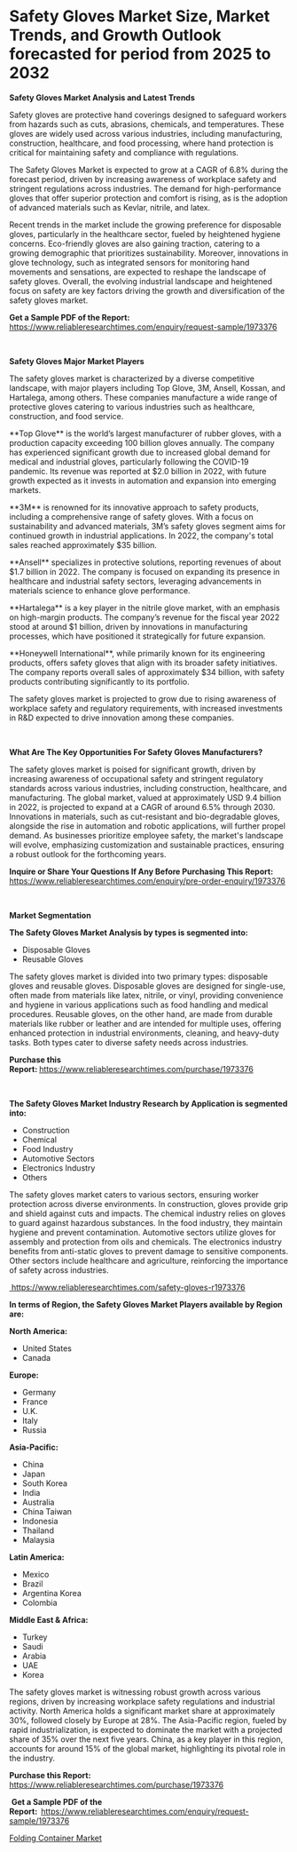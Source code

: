 <p><h1>Safety Gloves Market Size, Market Trends, and Growth Outlook forecasted for period from 2025 to 2032</h1></p><p><strong>Safety Gloves Market Analysis and Latest Trends</strong></p>
<p><p>Safety gloves are protective hand coverings designed to safeguard workers from hazards such as cuts, abrasions, chemicals, and temperatures. These gloves are widely used across various industries, including manufacturing, construction, healthcare, and food processing, where hand protection is critical for maintaining safety and compliance with regulations.</p><p>The Safety Gloves Market is expected to grow at a CAGR of 6.8% during the forecast period, driven by increasing awareness of workplace safety and stringent regulations across industries. The demand for high-performance gloves that offer superior protection and comfort is rising, as is the adoption of advanced materials such as Kevlar, nitrile, and latex. </p><p>Recent trends in the market include the growing preference for disposable gloves, particularly in the healthcare sector, fueled by heightened hygiene concerns. Eco-friendly gloves are also gaining traction, catering to a growing demographic that prioritizes sustainability. Moreover, innovations in glove technology, such as integrated sensors for monitoring hand movements and sensations, are expected to reshape the landscape of safety gloves. Overall, the evolving industrial landscape and heightened focus on safety are key factors driving the growth and diversification of the safety gloves market.</p></p>
<p><strong>Get a Sample PDF of the Report:&nbsp;</strong> <a href="https://www.reliableresearchtimes.com/enquiry/request-sample/1973376?utm_campaign=2007&utm_medium=2&utm_source=Github&utm_content=ia&utm_term=09022025&utm_id=safety-gloves">https://www.reliableresearchtimes.com/enquiry/request-sample/1973376</a></p>
<p>&nbsp;</p>
<p><strong>Safety Gloves Major Market Players</strong></p>
<p><p>The safety gloves market is characterized by a diverse competitive landscape, with major players including Top Glove, 3M, Ansell, Kossan, and Hartalega, among others. These companies manufacture a wide range of protective gloves catering to various industries such as healthcare, construction, and food service.</p><p>**Top Glove** is the world’s largest manufacturer of rubber gloves, with a production capacity exceeding 100 billion gloves annually. The company has experienced significant growth due to increased global demand for medical and industrial gloves, particularly following the COVID-19 pandemic. Its revenue was reported at $2.0 billion in 2022, with future growth expected as it invests in automation and expansion into emerging markets.</p><p>**3M** is renowned for its innovative approach to safety products, including a comprehensive range of safety gloves. With a focus on sustainability and advanced materials, 3M’s safety gloves segment aims for continued growth in industrial applications. In 2022, the company's total sales reached approximately $35 billion.</p><p>**Ansell** specializes in protective solutions, reporting revenues of about $1.7 billion in 2022. The company is focused on expanding its presence in healthcare and industrial safety sectors, leveraging advancements in materials science to enhance glove performance.</p><p>**Hartalega** is a key player in the nitrile glove market, with an emphasis on high-margin products. The company’s revenue for the fiscal year 2022 stood at around $1 billion, driven by innovations in manufacturing processes, which have positioned it strategically for future expansion.</p><p>**Honeywell International**, while primarily known for its engineering products, offers safety gloves that align with its broader safety initiatives. The company reports overall sales of approximately $34 billion, with safety products contributing significantly to its portfolio.</p><p>The safety gloves market is projected to grow due to rising awareness of workplace safety and regulatory requirements, with increased investments in R&D expected to drive innovation among these companies.</p></p>
<p>&nbsp;</p>
<p><strong>What Are The Key Opportunities For Safety Gloves Manufacturers?</strong></p>
<p><p>The safety gloves market is poised for significant growth, driven by increasing awareness of occupational safety and stringent regulatory standards across various industries, including construction, healthcare, and manufacturing. The global market, valued at approximately USD 9.4 billion in 2022, is projected to expand at a CAGR of around 6.5% through 2030. Innovations in materials, such as cut-resistant and bio-degradable gloves, alongside the rise in automation and robotic applications, will further propel demand. As businesses prioritize employee safety, the market's landscape will evolve, emphasizing customization and sustainable practices, ensuring a robust outlook for the forthcoming years.</p></p>
<p><strong>Inquire or Share Your Questions If Any Before Purchasing This Report:</strong> <a href="https://www.reliableresearchtimes.com/enquiry/pre-order-enquiry/1973376?utm_campaign=2007&utm_medium=2&utm_source=Github&utm_content=ia&utm_term=09022025&utm_id=safety-gloves">https://www.reliableresearchtimes.com/enquiry/pre-order-enquiry/1973376</a></p>
<p>&nbsp;</p>
<p><strong>Market Segmentation</strong></p>
<p><strong>The Safety Gloves Market Analysis by types is segmented into:</strong></p>
<p><ul><li>Disposable Gloves</li><li>Reusable Gloves</li></ul></p>
<p><p>The safety gloves market is divided into two primary types: disposable gloves and reusable gloves. Disposable gloves are designed for single-use, often made from materials like latex, nitrile, or vinyl, providing convenience and hygiene in various applications such as food handling and medical procedures. Reusable gloves, on the other hand, are made from durable materials like rubber or leather and are intended for multiple uses, offering enhanced protection in industrial environments, cleaning, and heavy-duty tasks. Both types cater to diverse safety needs across industries.</p></p>
<p><strong>Purchase this Report:&nbsp;</strong><a href="https://www.reliableresearchtimes.com/purchase/1973376?utm_campaign=2007&utm_medium=2&utm_source=Github&utm_content=ia&utm_term=09022025&utm_id=safety-gloves">https://www.reliableresearchtimes.com/purchase/1973376</a></p>
<p>&nbsp;</p>
<p><strong>The Safety Gloves Market Industry Research by Application is segmented into:</strong></p>
<p><ul><li>Construction</li><li>Chemical</li><li>Food Industry</li><li>Automotive Sectors</li><li>Electronics Industry</li><li>Others</li></ul></p>
<p><p>The safety gloves market caters to various sectors, ensuring worker protection across diverse environments. In construction, gloves provide grip and shield against cuts and impacts. The chemical industry relies on gloves to guard against hazardous substances. In the food industry, they maintain hygiene and prevent contamination. Automotive sectors utilize gloves for assembly and protection from oils and chemicals. The electronics industry benefits from anti-static gloves to prevent damage to sensitive components. Other sectors include healthcare and agriculture, reinforcing the importance of safety across industries.</p></p>
<p><a href="https://www.reliableresearchtimes.com/safety-gloves-r1973376?utm_campaign=2007&utm_medium=2&utm_source=Github&utm_content=ia&utm_term=09022025&utm_id=safety-gloves">&nbsp;https://www.reliableresearchtimes.com/safety-gloves-r1973376</a></p>
<p><strong>In terms of Region, the Safety Gloves Market Players available by Region are:</strong></p>
<p>
    <p> <strong> North America: </strong>
        <ul>
            <li>United States</li>
            <li>Canada</li>
        </ul>
        </p> 
    <p> <strong> Europe: </strong>
        <ul>
            <li>Germany</li>
            <li>France</li>
            <li>U.K.</li>
            <li>Italy</li>
            <li>Russia</li>
        </ul>
        </p> 
    <p> <strong> Asia-Pacific: </strong>
        <ul>
            <li>China</li>
            <li>Japan</li>
            <li>South Korea</li>
            <li>India</li>
            <li>Australia</li>
            <li>China Taiwan</li>
            <li>Indonesia</li>
            <li>Thailand</li>
            <li>Malaysia</li>
        </ul>
        </p> 
    <p> <strong> Latin America: </strong>
        <ul>
            <li>Mexico</li>
            <li>Brazil</li>
            <li>Argentina Korea</li>
            <li>Colombia</li>
        </ul>
        </p> 
    <p> <strong> Middle East & Africa: </strong>
        <ul>
            <li>Turkey</li>
            <li>Saudi</li>
            <li>Arabia</li>
            <li>UAE</li>
            <li>Korea</li>
        </ul>
    </p>
    </p>
<p><p>The safety gloves market is witnessing robust growth across various regions, driven by increasing workplace safety regulations and industrial activity. North America holds a significant market share at approximately 30%, followed closely by Europe at 28%. The Asia-Pacific region, fueled by rapid industrialization, is expected to dominate the market with a projected share of 35% over the next five years. China, as a key player in this region, accounts for around 15% of the global market, highlighting its pivotal role in the industry.</p></p>
<p><strong>Purchase this Report: </strong><a href="https://www.reliableresearchtimes.com/purchase/1973376?utm_campaign=2007&utm_medium=2&utm_source=Github&utm_content=ia&utm_term=09022025&utm_id=safety-gloves">https://www.reliableresearchtimes.com/purchase/1973376</a></p>
<p>&nbsp;<strong>Get a Sample PDF of the Report:&nbsp;&nbsp;</strong><a href="https://www.reliableresearchtimes.com/enquiry/request-sample/1973376?utm_campaign=2007&utm_medium=2&utm_source=Github&utm_content=ia&utm_term=09022025&utm_id=safety-gloves">https://www.reliableresearchtimes.com/enquiry/request-sample/1973376</a></p>
<p><strong></strong></p>
<p><p><a href="https://github.com/angelajermaine/Market-Research-Report-List-5/blob/main/folding-container-market.md?utm_campaign=2007&utm_medium=2&utm_source=Github&utm_content=ia&utm_term=09022025&utm_id=safety-gloves">Folding Container Market</a></p></p>